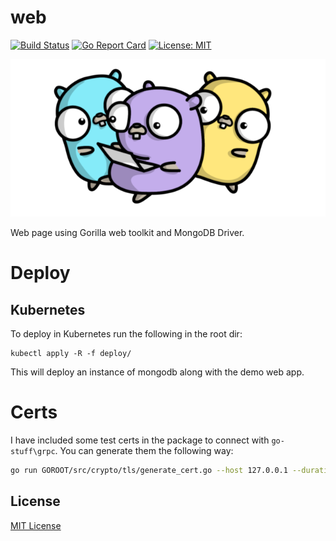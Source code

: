 # web

[![Build Status](https://cloud.drone.io/api/badges/go-stuff/web/status.svg)](https://cloud.drone.io/go-stuff/web)
[![Go Report Card](https://goreportcard.com/badge/github.com/go-stuff/web)](https://goreportcard.com/report/github.com/go-stuff/web)
[![License: MIT](https://img.shields.io/badge/License-MIT-yellow.svg)](https://opensource.org/licenses/MIT)

![Gopher Share](https://github.com/go-stuff/images/blob/master/GOPHER_SHARE_640x320.png)

Web page using Gorilla web toolkit and MongoDB Driver.

# Deploy

## Kubernetes

To deploy in Kubernetes run the following in the root dir:

```
kubectl apply -R -f deploy/
```

This will deploy an instance of mongodb along with the demo web app.

# Certs

I have included some test certs in the package to connect with `go-stuff\grpc`. You can generate them the following way:

``` bash
go run GOROOT/src/crypto/tls/generate_cert.go --host 127.0.0.1 --duration 17520h
```

## License

[MIT License](LICENSE)